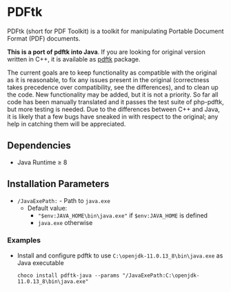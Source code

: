# PDFtk
PDFtk (short for PDF Toolkit) is a toolkit for manipulating Portable Document Format (PDF) documents.

**This is a port of pdftk into Java**. If you are looking for original version written in C++, it is available as [pdftk](https://community.chocolatey.org/packages/pdftk) package.

The current goals are to keep functionality as compatible with the original as it is reasonable, to fix any issues present in the original (correctness takes precedence over compatibility, see the differences), and to clean up the code. New functionality may be added, but it is not a priority. So far all code has been manually translated and it passes the test suite of php-pdftk, but more testing is needed. Due to the differences between C++ and Java, it is likely that a few bugs have sneaked in with respect to the original; any help in catching them will be appreciated.

## Dependencies
* Java Runtime ≥ 8

## Installation Parameters
* `/JavaExePath:` - Path to `java.exe`
    - Default value: 
        - `"$env:JAVA_HOME\bin\java.exe"` if `$env:JAVA_HOME` is defined
        - `java.exe` otherwise

### Examples
* Install and configure pdftk to use `C:\openjdk-11.0.13_8\bin\java.exe` as Java executable
    ```
    choco install pdftk-java --params "/JavaExePath:C:\openjdk-11.0.13_8\bin\java.exe"
    ```